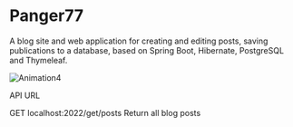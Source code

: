 # Panger77
A blog site and web application for creating and editing posts, saving publications to a database, based on Spring Boot, Hibernate, PostgreSQL and Thymeleaf.

![Animation4](https://user-images.githubusercontent.com/73635745/173608699-8273b2d6-379a-4914-b162-9b19e0104f5f.gif)

API URL

GET localhost:2022/get/posts Return all blog posts
